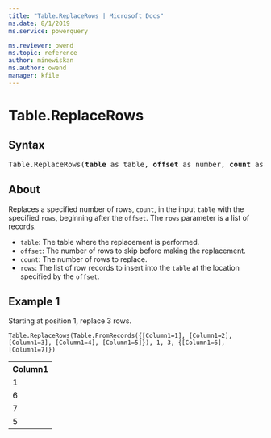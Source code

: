 ```yaml
---
title: "Table.ReplaceRows | Microsoft Docs"
ms.date: 8/1/2019
ms.service: powerquery

ms.reviewer: owend
ms.topic: reference
author: minewiskan
ms.author: owend
manager: kfile
---
```

# Table.ReplaceRows

## Syntax

<pre>
Table.ReplaceRows(<b>table</b> as table, <b>offset</b> as number, <b>count</b> as number, <b>rows</b> as list) as table 
</pre>
  
## About  
Replaces a specified number of rows, `count`, in the input `table` with the specified `rows`, beginning after the `offset`. The `rows` parameter is a list of records. <ul> <li><code>table</code>: The table where the replacement is performed.</li> <li><code>offset</code>: The number of rows to skip before making the replacement.</li> <li><code>count</code>: The number of rows to replace.</li> <li><code>rows</code>: The list of row records to insert into the <code>table</code> at the location specified by the <code>offset</code>.</li> </ul> 

## Example 1
Starting at position 1, replace 3 rows.

```powerquery-m
Table.ReplaceRows(Table.FromRecords({[Column1=1], [Column1=2], [Column1=3], [Column1=4], [Column1=5]}), 1, 3, {[Column1=6], [Column1=7]})
```

<table> <tr> <th>Column1</th> </tr> <tr> <td>1</td> </tr> <tr> <td>6</td> </tr> <tr> <td>7</td> </tr> <tr> <td>5</td> </tr> </table>
